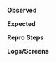 ﻿---
name: Bug
labels: ["bug","patch"]
---
**Observed**

**Expected**

**Repro Steps**

**Logs/Screens**